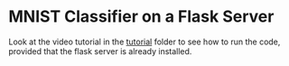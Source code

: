 # MNIST Classifier on a Flask Server

Look at the video tutorial in the [tutorial](https://github.com/ShahzaibWaseem/Python/tree/master/MNIST%20on%20a%20Flask%20Server/tutorial) folder to see how to run the code, provided that the flask server is already installed.
